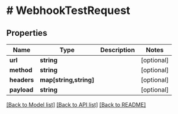 # # WebhookTestRequest

## Properties

Name | Type | Description | Notes
------------ | ------------- | ------------- | -------------
**url** | **string** |  | [optional] 
**method** | **string** |  | [optional] 
**headers** | **map[string,string]** |  | [optional] 
**payload** | **string** |  | [optional] 

[[Back to Model list]](../../README#documentation-for-models) [[Back to API list]](../../README#documentation-for-api-endpoints) [[Back to README]](../../README)


